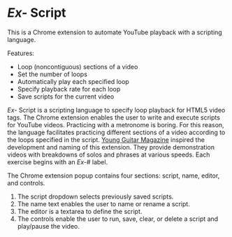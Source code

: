 # *Ex-* Script

This is a Chrome extension to automate YouTube playback with a scripting language.

Features:
* Loop (noncontiguous) sections of a video
* Set the number of loops
* Automatically play each specified loop
* Specify playback rate for each loop
* Save scripts for the current video

*Ex-* Script is a scripting language to specify loop playback for HTML5 video tags. The Chrome extension enables the user to write and execute scripts for YouTube videos. Practicing with a metronome is boring. For this reason, the language facilitates practicing different sections of a video according to the loops specified in the script. [Young Guitar Magazine](http://youngguitar.jp/) inspired the development and naming of this extension. They provide demonstration videos with breakdowns of solos and phrases at various speeds. Each exercise begins with an *Ex-*# label.

The Chrome extension popup contains four sections: script, name, editor, and controls.
  1. The script dropdown selects previously saved scripts.
  2. The name text enables the user to name or rename a script.
  3. The editor is a textarea to define the script.
  4. The controls enable the user to run, save, clear, or delete a script and play/pause the video.

